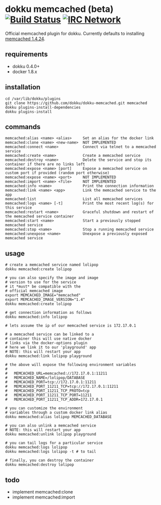 # dokku memcached (beta) [![Build Status](https://img.shields.io/travis/dokku/dokku-memcached.svg?branch=master "Build Status")](https://travis-ci.org/dokku/dokku-memcached) [![IRC Network](https://img.shields.io/badge/irc-freenode-blue.svg "IRC Freenode")](https://webchat.freenode.net/?channels=dokku)

Official memcached plugin for dokku. Currently defaults to installing [memcached 1.4.24](https://hub.docker.com/_/memcached/).

## requirements

- dokku 0.4.0+
- docker 1.8.x

## installation

```
cd /var/lib/dokku/plugins
git clone https://github.com/dokku/dokku-memcached.git memcached
dokku plugins-install-dependencies
dokku plugins-install
```

## commands

```
memcached:alias <name> <alias>     Set an alias for the docker link
memcached:clone <name> <new-name>  NOT IMPLEMENTED
memcached:connect <name>           Connect via telnet to a memcached service
memcached:create <name>            Create a memcached service
memcached:destroy <name>           Delete the service and stop its container if there are no links left
memcached:expose <name> [port]     Expose a memcached service on custom port if provided (random port otherwise)
memcached:expose <name> <port>     NOT IMPLEMENTED
memcached:import <name> <file>     NOT IMPLEMENTED
memcached:info <name>              Print the connection information
memcached:link <name> <app>        Link the memcached service to the app
memcached:list                     List all memcached services
memcached:logs <name> [-t]         Print the most recent log(s) for this service
memcached:restart <name>           Graceful shutdown and restart of the memcached service container
memcached:start <name>             Start a previously stopped memcached service
memcached:stop <name>              Stop a running memcached service
memcached:unexpose <name>          Unexpose a previously exposed memcached service
```

## usage

```shell
# create a memcached service named lolipop
dokku memcached:create lolipop

# you can also specify the image and image
# version to use for the service
# it *must* be compatible with the
# official memcached image
export MEMCACHED_IMAGE="memcached"
export MEMCACHED_IMAGE_VERSION="1.4"
dokku memcached:create lolipop

# get connection information as follows
dokku memcached:info lolipop

# lets assume the ip of our memcached service is 172.17.0.1

# a memcached service can be linked to a
# container this will use native docker
# links via the docker-options plugin
# here we link it to our 'playground' app
# NOTE: this will restart your app
dokku memcached:link lolipop playground

# the above will expose the following environment variables
#
#   MEMCACHED_URL=memcached://172.17.0.1:11211
#   MEMCACHED_NAME=/lolipop/DATABASE
#   MEMCACHED_PORT=tcp://172.17.0.1:11211
#   MEMCACHED_PORT_11211_TCP=tcp://172.17.0.1:11211
#   MEMCACHED_PORT_11211_TCP_PROTO=tcp
#   MEMCACHED_PORT_11211_TCP_PORT=11211
#   MEMCACHED_PORT_11211_TCP_ADDR=172.17.0.1

# you can customize the environment
# variables through a custom docker link alias
dokku memcached:alias lolipop MEMCACHED_DATABASE

# you can also unlink a memcached service
# NOTE: this will restart your app
dokku memcached:unlink lolipop playground

# you can tail logs for a particular service
dokku memcached:logs lolipop
dokku memcached:logs lolipop -t # to tail

# finally, you can destroy the container
dokku memcached:destroy lolipop
```

## todo

- implement memcached:clone
- implement memcached:import

